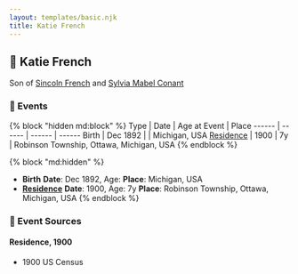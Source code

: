 ```yaml
---
layout: templates/basic.njk
title: Katie French
---
```

## 🔵 Katie French

Son of [Sincoln French](/people/6/69338120) and [Sylvia Mabel Conant](/people/8/88275832)

### 📆 Events

{% block "hidden md:block" %}
Type | Date | Age at Event | Place
------ | ------ | ------ | ------
Birth | Dec 1892 |  | Michigan, USA
[Residence](#event-event-0) | 1900 | 7y | Robinson Township, Ottawa, Michigan, USA
{% endblock %}

{% block "md:hidden" %}
- **Birth**
**Date**: Dec 1892, Age:
**Place**: Michigan, USA
- **[Residence](#event-event-0)**
**Date**: 1900, Age: 7y
**Place**: Robinson Township, Ottawa, Michigan, USA
{% endblock %}

### 📰 Event Sources

#### <a id="event-event-0"></a> Residence, 1900
* 1900 US Census
